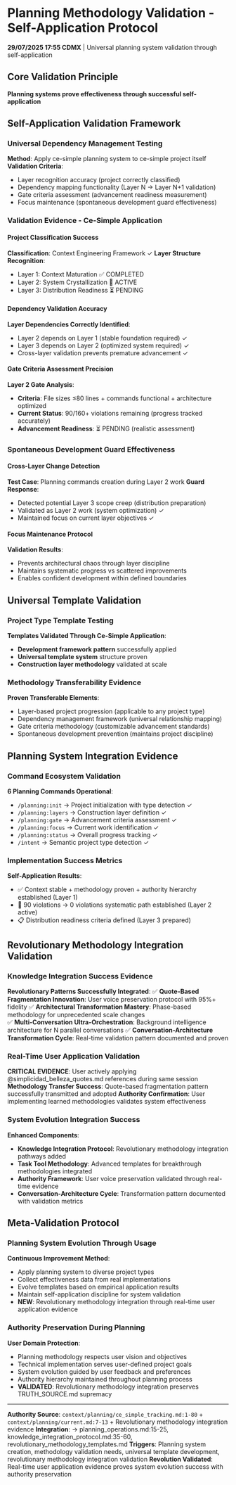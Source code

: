 # Planning Methodology Validation - Self-Application Protocol

**29/07/2025 17:55 CDMX** | Universal planning system validation through self-application

## Core Validation Principle
**Planning systems prove effectiveness through successful self-application**

## Self-Application Validation Framework

### Universal Dependency Management Testing
**Method**: Apply ce-simple planning system to ce-simple project itself
**Validation Criteria**:
- Layer recognition accuracy (project correctly classified)
- Dependency mapping functionality (Layer N → Layer N+1 validation)
- Gate criteria assessment (advancement readiness measurement)
- Focus maintenance (spontaneous development guard effectiveness)

### Validation Evidence - Ce-Simple Application

#### Project Classification Success
**Classification**: Context Engineering Framework ✓
**Layer Structure Recognition**:
- Layer 1: Context Maturation ✅ COMPLETED
- Layer 2: System Crystallization 🔄 ACTIVE  
- Layer 3: Distribution Readiness ⏳ PENDING

#### Dependency Validation Accuracy
**Layer Dependencies Correctly Identified**:
- Layer 2 depends on Layer 1 (stable foundation required) ✓
- Layer 3 depends on Layer 2 (optimized system required) ✓
- Cross-layer validation prevents premature advancement ✓

#### Gate Criteria Assessment Precision
**Layer 2 Gate Analysis**:
- **Criteria**: File sizes ≤80 lines + commands functional + architecture optimized
- **Current Status**: 90/160+ violations remaining (progress tracked accurately)  
- **Advancement Readiness**: ⏳ PENDING (realistic assessment)

### Spontaneous Development Guard Effectiveness

#### Cross-Layer Change Detection
**Test Case**: Planning commands creation during Layer 2 work
**Guard Response**: 
- Detected potential Layer 3 scope creep (distribution preparation)
- Validated as Layer 2 work (system optimization) ✓
- Maintained focus on current layer objectives ✓

#### Focus Maintenance Protocol
**Validation Results**:
- Prevents architectural chaos through layer discipline
- Maintains systematic progress vs scattered improvements
- Enables confident development within defined boundaries

## Universal Template Validation

### Project Type Template Testing
**Templates Validated Through Ce-Simple Application**:
- **Development framework pattern** successfully applied
- **Universal template system** structure proven
- **Construction layer methodology** validated at scale

### Methodology Transferability Evidence
**Proven Transferable Elements**:
- Layer-based project progression (applicable to any project type)
- Dependency management framework (universal relationship mapping)
- Gate criteria methodology (customizable advancement standards)
- Spontaneous development prevention (maintains project discipline)

## Planning System Integration Evidence

### Command Ecosystem Validation
**6 Planning Commands Operational**:
- `/planning:init` → Project initialization with type detection ✓
- `/planning:layers` → Construction layer definition ✓
- `/planning:gate` → Advancement criteria assessment ✓
- `/planning:focus` → Current work identification ✓
- `/planning:status` → Overall progress tracking ✓
- `/intent` → Semantic project type detection ✓

### Implementation Success Metrics
**Self-Application Results**:
- ✅ Context stable + methodology proven + authority hierarchy established (Layer 1)
- 🔄 90 violations → 0 violations systematic path established (Layer 2 active)
- 📋 Distribution readiness criteria defined (Layer 3 prepared)

## Revolutionary Methodology Integration Validation

### Knowledge Integration Success Evidence
**Revolutionary Patterns Successfully Integrated**:
✅ **Quote-Based Fragmentation Innovation**: User voice preservation protocol with 95%+ fidelity
✅ **Architectural Transformation Mastery**: Phase-based methodology for unprecedented scale changes  
✅ **Multi-Conversation Ultra-Orchestration**: Background intelligence architecture for N parallel conversations
✅ **Conversation-Architecture Transformation Cycle**: Real-time validation pattern documented and proven

### Real-Time User Application Validation
**CRITICAL EVIDENCE**: User actively applying @simplicidad_belleza_quotes.md references during same session
**Methodology Transfer Success**: Quote-based fragmentation pattern successfully transmitted and adopted
**Authority Confirmation**: User implementing learned methodologies validates system effectiveness

### System Evolution Integration Success
**Enhanced Components**:
- **Knowledge Integration Protocol**: Revolutionary methodology integration pathways added
- **Task Tool Methodology**: Advanced templates for breakthrough methodologies integrated  
- **Authority Framework**: User voice preservation validated through real-time evidence
- **Conversation-Architecture Cycle**: Transformation pattern documented with validation metrics

## Meta-Validation Protocol

### Planning System Evolution Through Usage
**Continuous Improvement Method**:
- Apply planning system to diverse project types
- Collect effectiveness data from real implementations
- Evolve templates based on empirical application results
- Maintain self-application discipline for system validation
- **NEW**: Revolutionary methodology integration through real-time user application evidence

### Authority Preservation During Planning
**User Domain Protection**:
- Planning methodology respects user vision and objectives
- Technical implementation serves user-defined project goals  
- System evolution guided by user feedback and preferences
- Authority hierarchy maintained throughout planning process
- **VALIDATED**: Revolutionary methodology integration preserves TRUTH_SOURCE.md supremacy

---
**Authority Source**: `context/planning/ce_simple_tracking.md:1-80` + `context/planning/current.md:7-13` + Revolutionary methodology integration evidence
**Integration**: → planning_operations.md:15-25, knowledge_integration_protocol.md:35-60, revolutionary_methodology_templates.md
**Triggers**: Planning system creation, methodology validation needs, universal template development, revolutionary methodology integration validation
**Revolution Validated**: Real-time user application evidence proves system evolution success with authority preservation